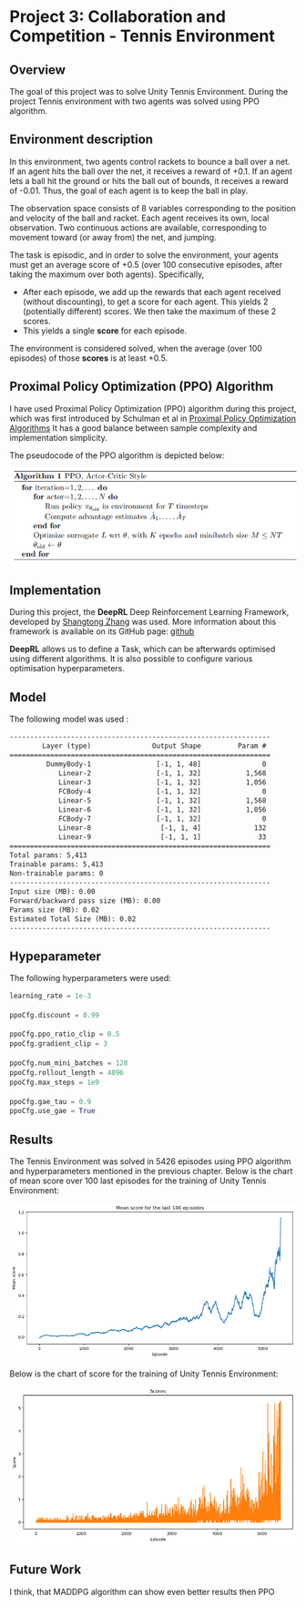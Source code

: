 # Project 3: Collaboration and Competition - Tennis Environment

## Overview

The goal of this project was to solve Unity Tennis Environment. 
During the project Tennis environment with two agents was solved using PPO algorithm. 

## Environment description
In this environment, two agents control rackets to bounce a ball over a net. If an agent hits the ball over the net, it receives a reward of +0.1.  If an agent lets a ball hit the ground or hits the ball out of bounds, it receives a reward of -0.01.  Thus, the goal of each agent is to keep the ball in play.

The observation space consists of 8 variables corresponding to the position and velocity of the ball and racket. Each agent receives its own, local observation.  Two continuous actions are available, corresponding to movement toward (or away from) the net, and jumping. 

The task is episodic, and in order to solve the environment, your agents must get an average score of +0.5 (over 100 consecutive episodes, after taking the maximum over both agents). Specifically,

- After each episode, we add up the rewards that each agent received (without discounting), to get a score for each agent. This yields 2 (potentially different) scores. We then take the maximum of these 2 scores.
- This yields a single **score** for each episode.

The environment is considered solved, when the average (over 100 episodes) of those **scores** is at least +0.5.

## Proximal Policy Optimization (PPO) Algorithm

I have used Proximal Policy Optimization (PPO) algorithm during this project, which was first introduced by Schulman et al in 
 [Proximal Policy Optimization Algorithms](https://arxiv.org/abs/1707.06347)
 It has a good balance between sample complexity and implementation simplicity.

The pseudocode of the PPO algorithm is depicted below: 

![image1](https://raw.githubusercontent.com/mshtelma/Udacity-Deep-Reinforcement-Learning-ND-Projects/master/collaboration-competition-ppo/ppo.png)


## Implementation

During this project, the **DeepRL** Deep Reinforcement Learning Framework, developed by [Shangtong Zhang](https://shangtongzhang.github.io/) was used. 
More information about this framework is available on its GitHub page:  [github](https://github.com/ShangtongZhang/DeepRL)

**DeepRL** allows us to define a Task, which can be afterwards optimised using different algorithms. 
It is also possible to configure various optimisation hyperparameters. 


## Model

The following model was used : 



    ----------------------------------------------------------------
            Layer (type)               Output Shape         Param #
    ================================================================
             DummyBody-1                [-1, 1, 48]               0
                Linear-2                [-1, 1, 32]           1,568
                Linear-3                [-1, 1, 32]           1,056
                FCBody-4                [-1, 1, 32]               0
                Linear-5                [-1, 1, 32]           1,568
                Linear-6                [-1, 1, 32]           1,056
                FCBody-7                [-1, 1, 32]               0
                Linear-8                 [-1, 1, 4]             132
                Linear-9                 [-1, 1, 1]              33
    ================================================================
    Total params: 5,413
    Trainable params: 5,413
    Non-trainable params: 0
    ----------------------------------------------------------------
    Input size (MB): 0.00
    Forward/backward pass size (MB): 0.00
    Params size (MB): 0.02
    Estimated Total Size (MB): 0.02
    ----------------------------------------------------------------



## Hypeparameter

The following hyperparameters were used:

```python
learning_rate = 1e-3

ppoCfg.discount = 0.99

ppoCfg.ppo_ratio_clip = 0.5
ppoCfg.gradient_clip = 3

ppoCfg.num_mini_batches = 128
ppoCfg.rollout_length = 4096
ppoCfg.max_steps = 1e9

ppoCfg.gae_tau = 0.9
ppoCfg.use_gae = True     
```

## Results

The Tennis Environment was solved in 5426 episodes using PPO algorithm and hyperparameters mentioned in the previous chapter. 
Below is the chart of  mean score over 100 last episodes for the training of Unity Tennis Environment:


![image2](https://raw.githubusercontent.com/mshtelma/Udacity-Deep-Reinforcement-Learning-ND-Projects/master/collaboration-competition-ppo/mean_scores.png)

Below is the chart of score for the training of Unity Tennis Environment:

![image3](https://raw.githubusercontent.com/mshtelma/Udacity-Deep-Reinforcement-Learning-ND-Projects/master/collaboration-competition-ppo/scores.png)



## Future Work
I think, that MADDPG algorithm can show even better results then PPO